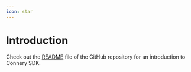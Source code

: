 ```yaml
---
icon: star
---
```


# Introduction

Check out the [README](https://github.com/connery-io/connery-sdk#readme) file of the GitHub repository for an introduction to Connery SDK.
